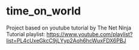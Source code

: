 # time_on_world

  Project based on youtube tutorial by The Net Ninja <br>
  Tutorial playlist: https://www.youtube.com/playlist?list=PL4cUxeGkcC9jLYyp2Aoh6hcWuxFDX6PBJ
